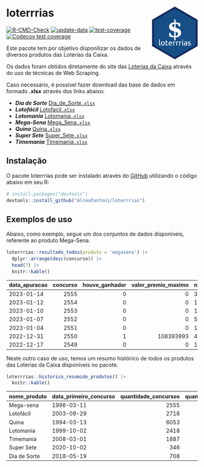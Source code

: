 
<!-- README.md is generated from README.Rmd. Please edit that file -->

# loterrrias <img src="man/figures/logo.png" align="right" height="139" />

<!-- badges: start -->

[![R-CMD-Check](https://github.com/AlceuPantoni/loterrrias/actions/workflows/R-CMD-check.yaml/badge.svg?branch=main)](https://github.com/AlceuPantoni/loterrrias/actions/workflows/R-CMD-check.yaml)
[![update-data](https://github.com/AlceuPantoni/loterrrias/actions/workflows/update-data.yaml/badge.svg)](https://github.com/AlceuPantoni/loterrrias/actions/workflows/update-data.yaml)
[![test-coverage](https://github.com/AlceuPantoni/loterrrias/actions/workflows/test-coverage.yaml/badge.svg?branch=main)](https://github.com/AlceuPantoni/loterrrias/actions/workflows/test-coverage.yaml)
[![Codecov test
coverage](https://codecov.io/gh/AlceuPantoni/loterrrias/branch/main/graph/badge.svg)](https://codecov.io/gh/AlceuPantoni/loterrrias?branch=main)
<!-- badges: end -->

Este pacote tem por objetivo disponilizar os dados de diversos produtos
das Loterias da Caixa.

Os dados foram obtidos diretamente do site das [Loterias da
Caixa](https://loterias.caixa.gov.br/Paginas/default.aspx) através do
uso de técnicas de Web Scraping.

Caso necessário, é possível fazer download das base de dados em formado
**.xlsx** através dos links abaixo:

  - ***Dia de Sorte***
    [Dia\_de\_Sorte`.xlsx`](https://raw.githubusercontent.com/AlceuPantoni/loterrrias/main/data-raw/resultados_diadesorte.xlsx)
  - ***Lotofácil***
    [Lotofacil`.xlsx`](https://raw.githubusercontent.com/AlceuPantoni/loterrrias/main/data-raw/resultados_lotofacil.xlsx)
  - ***Lotomania***
    [Lotomania`.xlsx`](https://raw.githubusercontent.com/AlceuPantoni/loterrrias/main/data-raw/resultados_lotomania.xlsx)
  - ***Mega-Sena***
    [Mega\_Sena`.xlsx`](https://raw.githubusercontent.com/AlceuPantoni/loterrrias/main/data-raw/resultados_megasena.xlsx)
  - ***Quina***
    [Quina`.xlsx`](https://raw.githubusercontent.com/AlceuPantoni/loterrrias/main/data-raw/resultados_quina.xlsx)
  - ***Super Sete***
    [Super\_Sete`.xlsx`](https://raw.githubusercontent.com/AlceuPantoni/loterrrias/main/data-raw/resultados_supersete.xlsx)
  - ***Timemania***
    [Timemania`.xlsx`](https://raw.githubusercontent.com/AlceuPantoni/loterrrias/main/data-raw/resultados_timemania.xlsx)

## Instalação

O pacote loterrrias pode ser instalado através do
[GitHub](https://github.com/) utilizando o código abaixo em seu R:

``` r
# install.packages("devtools")
devtools::install_github("AlceuPantoni/loterrrias")
```

## Exemplos de uso

Abaixo, como exemplo, segue um dos conjuntos de dados disponíveis,
referente ao produto Mega-Sena.

``` r
loterrrias::resultado_todos(produto = 'megasena') |> 
  dplyr::arrange(desc(concurso)) |> 
  head(7) |> 
  knitr::kable()
```

| data\_apuracao | concurso | houve\_ganhador | valor\_premio\_maximo | numeros\_sorteados | num\_1 | num\_2 | num\_3 | num\_4 | num\_5 | num\_6 |
| :------------- | -------: | --------------: | --------------------: | :----------------- | -----: | -----: | -----: | -----: | -----: | -----: |
| 2023-01-14     |     2555 |               0 |                     0 | 3;20;45;52;53;58   |      3 |     20 |     45 |     52 |     53 |     58 |
| 2023-01-12     |     2554 |               0 |                     0 | 19;25;43;44;48;49  |     19 |     25 |     43 |     44 |     48 |     49 |
| 2023-01-10     |     2553 |               0 |                     0 | 13;15;53;54;55;58  |     13 |     15 |     53 |     54 |     55 |     58 |
| 2023-01-07     |     2552 |               0 |                     0 | 5;24;25;33;38;41   |      5 |     24 |     25 |     33 |     38 |     41 |
| 2023-01-04     |     2551 |               0 |                     0 | 1;25;29;43;46;48   |      1 |     25 |     29 |     43 |     46 |     48 |
| 2022-12-31     |     2550 |               1 |             108393993 | 4;5;10;34;58;59    |      4 |      5 |     10 |     34 |     58 |     59 |
| 2022-12-17     |     2549 |               0 |                     0 | 1;6;10;30;33;35    |      1 |      6 |     10 |     30 |     33 |     35 |

Neste outro caso de uso, temos um resumo histórico de todos os produtos
das Loterias da Caixa disponíveis no pacote.

``` r
loterrrias::historico_resumido_produtos() |> 
  knitr::kable()
```

| nome\_produto | data\_primeiro\_concurso | quantidade\_concursos | quantidade\_concursos\_com\_ganhador | percentual\_com\_ganhador | media\_premiacao | maior\_premio | menor\_premio | total\_dezenas\_sorteadas | numero\_mais\_sorteado | numero\_menos\_sorteado |
| :------------ | :----------------------- | --------------------: | -----------------------------------: | ------------------------: | ---------------: | ------------: | ------------: | ------------------------: | ---------------------: | ----------------------: |
| Mega-sena     | 1996-03-11               |                  2555 |                                  580 |                      0.23 |       23287947.3 |     289420865 |     348732.75 |                     15330 |                     53 |                      26 |
| Lotofácil     | 2003-09-29               |                  2716 |                                 2443 |                      0.90 |         896103.4 |       8252873 |      10712.22 |                     40740 |                     20 |                       8 |
| Quina         | 1994-03-13               |                  6053 |                                 2486 |                      0.41 |        3256948.2 |     579215957 |      14230.37 |                     30265 |                      4 |                      47 |
| Lotomania     | 1999-10-02               |                  2418 |                                  652 |                      0.27 |        2252319.1 |      37261930 |     109348.66 |                     48360 |                     47 |                      96 |
| Timemania     | 2008-03-01               |                  1887 |                                   68 |                      0.04 |       27234282.4 |     818652938 |     164711.44 |                     13209 |                     20 |                      53 |
| Super Sete    | 2020-10-02               |                   346 |                                   19 |                      0.05 |        2781923.9 |       8601548 |     124747.77 |                      2422 |                      9 |                       5 |
| Dia de Sorte  | 2018-05-19               |                   708 |                                  244 |                      0.34 |         795804.0 |       3770060 |      59101.35 |                      4956 |                     10 |                       1 |
